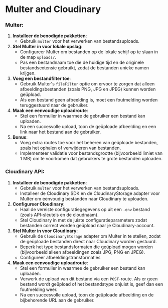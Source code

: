 # Multer and Cloudinary

### Multer:

1. **Installeer de benodigde pakketten**:
   - Gebruik `multer` voor het verwerken van bestandsuploads.
1. **Stel Multer in voor lokale opslag**:
   - Configureer Multer om bestanden op de lokale schijf op te slaan in de map `uploads/`.
   - Pas een bestandnaam toe die de huidige tijd en de originele bestandsextensie gebruikt, zodat de bestanden unieke namen krijgen.
1. **Voeg een bestandfilter toe**:
   - Gebruik Multer's `fileFilter` optie om ervoor te zorgen dat alleen afbeeldingsbestanden (zoals PNG, JPG en JPEG) kunnen worden geüpload.
   - Als een bestand geen afbeelding is, moet een foutmelding worden teruggestuurd naar de gebruiker.
1. **Maak een eenvoudige uploadroute**:
   - Stel een formulier in waarmee de gebruiker een bestand kan uploaden.
   - Na een succesvolle upload, toon de geüploade afbeelding en een link naar het bestand aan de gebruiker.
1. **Bonus**:
   - Voeg extra routes toe voor het beheren van geüploade bestanden, zoals het ophalen of verwijderen van bestanden.
   - Implementeer validatie voor bestandsgrootte (bijvoorbeeld limiet van 1 MB) om te voorkomen dat gebruikers te grote bestanden uploaden.

### Cloudinary API:

1. **Installeer de benodigde pakketten**:
   - Gebruik `multer` voor het verwerken van bestandsuploads.
   - Installeer de Cloudinary SDK en de CloudinaryStorage adapter voor Multer om eenvoudig bestanden naar Cloudinary te uploaden.
1. **Configureer Cloudinary**:
   - Haal de vereiste configuratiegegevens op uit een `.env` bestand (zoals API-sleutels en de cloudnaam).
   - Stel Cloudinary in met de juiste configuratieparameters zodat bestanden correct worden geüpload naar je Cloudinary-account.
1. **Stel Multer in voor Cloudinary**:
   - Gebruik de `CloudinaryStorage` adapter om Multer in te stellen, zodat de geüploade bestanden direct naar Cloudinary worden gestuurd.
   - Beperk het type bestandsformaten die geüpload mogen worden (bijvoorbeeld alleen afbeeldingen zoals JPG, PNG en JPEG).
   - Configureer afbeeldingstransformaties
1. **Maak een eenvoudige uploadroute**:
   - Stel een formulier in waarmee de gebruiker een bestand kan uploaden.
   - Verwerk de upload van dit bestand via een `POST`-route. Als er geen bestand wordt geüpload of het bestandstype onjuist is, geef dan een foutmelding weer.
   - Na een succesvolle upload, toon de geüploade afbeelding en de bijbehorende URL aan de gebruiker.
